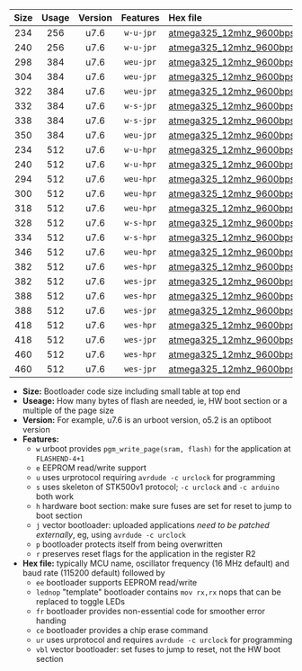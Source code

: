 |Size|Usage|Version|Features|Hex file|
|:-:|:-:|:-:|:-:|:--|
|234|256|u7.6|`w-u-jpr`|[atmega325_12mhz_9600bps_ur_vbl.hex](https://raw.githubusercontent.com/stefanrueger/urboot/main/atmega325_12mhz_9600bps_ur_vbl.hex)|
|240|256|u7.6|`w-u-jpr`|[atmega325_12mhz_9600bps_lednop_ur_vbl.hex](https://raw.githubusercontent.com/stefanrueger/urboot/main/atmega325_12mhz_9600bps_lednop_ur_vbl.hex)|
|298|384|u7.6|`weu-jpr`|[atmega325_12mhz_9600bps_ee_ur_vbl.hex](https://raw.githubusercontent.com/stefanrueger/urboot/main/atmega325_12mhz_9600bps_ee_ur_vbl.hex)|
|304|384|u7.6|`weu-jpr`|[atmega325_12mhz_9600bps_ee_lednop_ur_vbl.hex](https://raw.githubusercontent.com/stefanrueger/urboot/main/atmega325_12mhz_9600bps_ee_lednop_ur_vbl.hex)|
|322|384|u7.6|`weu-jpr`|[atmega325_12mhz_9600bps_ee_lednop_fr_ur_vbl.hex](https://raw.githubusercontent.com/stefanrueger/urboot/main/atmega325_12mhz_9600bps_ee_lednop_fr_ur_vbl.hex)|
|332|384|u7.6|`w-s-jpr`|[atmega325_12mhz_9600bps_vbl.hex](https://raw.githubusercontent.com/stefanrueger/urboot/main/atmega325_12mhz_9600bps_vbl.hex)|
|338|384|u7.6|`w-s-jpr`|[atmega325_12mhz_9600bps_lednop_vbl.hex](https://raw.githubusercontent.com/stefanrueger/urboot/main/atmega325_12mhz_9600bps_lednop_vbl.hex)|
|350|384|u7.6|`weu-jpr`|[atmega325_12mhz_9600bps_ee_lednop_fr_ce_ur_vbl.hex](https://raw.githubusercontent.com/stefanrueger/urboot/main/atmega325_12mhz_9600bps_ee_lednop_fr_ce_ur_vbl.hex)|
|234|512|u7.6|`w-u-hpr`|[atmega325_12mhz_9600bps_ur.hex](https://raw.githubusercontent.com/stefanrueger/urboot/main/atmega325_12mhz_9600bps_ur.hex)|
|240|512|u7.6|`w-u-hpr`|[atmega325_12mhz_9600bps_lednop_ur.hex](https://raw.githubusercontent.com/stefanrueger/urboot/main/atmega325_12mhz_9600bps_lednop_ur.hex)|
|294|512|u7.6|`weu-hpr`|[atmega325_12mhz_9600bps_ee_ur.hex](https://raw.githubusercontent.com/stefanrueger/urboot/main/atmega325_12mhz_9600bps_ee_ur.hex)|
|300|512|u7.6|`weu-hpr`|[atmega325_12mhz_9600bps_ee_lednop_ur.hex](https://raw.githubusercontent.com/stefanrueger/urboot/main/atmega325_12mhz_9600bps_ee_lednop_ur.hex)|
|318|512|u7.6|`weu-hpr`|[atmega325_12mhz_9600bps_ee_lednop_fr_ur.hex](https://raw.githubusercontent.com/stefanrueger/urboot/main/atmega325_12mhz_9600bps_ee_lednop_fr_ur.hex)|
|328|512|u7.6|`w-s-hpr`|[atmega325_12mhz_9600bps.hex](https://raw.githubusercontent.com/stefanrueger/urboot/main/atmega325_12mhz_9600bps.hex)|
|334|512|u7.6|`w-s-hpr`|[atmega325_12mhz_9600bps_lednop.hex](https://raw.githubusercontent.com/stefanrueger/urboot/main/atmega325_12mhz_9600bps_lednop.hex)|
|346|512|u7.6|`weu-hpr`|[atmega325_12mhz_9600bps_ee_lednop_fr_ce_ur.hex](https://raw.githubusercontent.com/stefanrueger/urboot/main/atmega325_12mhz_9600bps_ee_lednop_fr_ce_ur.hex)|
|382|512|u7.6|`wes-hpr`|[atmega325_12mhz_9600bps_ee.hex](https://raw.githubusercontent.com/stefanrueger/urboot/main/atmega325_12mhz_9600bps_ee.hex)|
|382|512|u7.6|`wes-jpr`|[atmega325_12mhz_9600bps_ee_vbl.hex](https://raw.githubusercontent.com/stefanrueger/urboot/main/atmega325_12mhz_9600bps_ee_vbl.hex)|
|388|512|u7.6|`wes-hpr`|[atmega325_12mhz_9600bps_ee_lednop.hex](https://raw.githubusercontent.com/stefanrueger/urboot/main/atmega325_12mhz_9600bps_ee_lednop.hex)|
|388|512|u7.6|`wes-jpr`|[atmega325_12mhz_9600bps_ee_lednop_vbl.hex](https://raw.githubusercontent.com/stefanrueger/urboot/main/atmega325_12mhz_9600bps_ee_lednop_vbl.hex)|
|418|512|u7.6|`wes-hpr`|[atmega325_12mhz_9600bps_ee_lednop_fr.hex](https://raw.githubusercontent.com/stefanrueger/urboot/main/atmega325_12mhz_9600bps_ee_lednop_fr.hex)|
|418|512|u7.6|`wes-jpr`|[atmega325_12mhz_9600bps_ee_lednop_fr_vbl.hex](https://raw.githubusercontent.com/stefanrueger/urboot/main/atmega325_12mhz_9600bps_ee_lednop_fr_vbl.hex)|
|460|512|u7.6|`wes-hpr`|[atmega325_12mhz_9600bps_ee_lednop_fr_ce.hex](https://raw.githubusercontent.com/stefanrueger/urboot/main/atmega325_12mhz_9600bps_ee_lednop_fr_ce.hex)|
|460|512|u7.6|`wes-jpr`|[atmega325_12mhz_9600bps_ee_lednop_fr_ce_vbl.hex](https://raw.githubusercontent.com/stefanrueger/urboot/main/atmega325_12mhz_9600bps_ee_lednop_fr_ce_vbl.hex)|

- **Size:** Bootloader code size including small table at top end
- **Useage:** How many bytes of flash are needed, ie, HW boot section or a multiple of the page size
- **Version:** For example, u7.6 is an urboot version, o5.2 is an optiboot version
- **Features:**
  + `w` urboot provides `pgm_write_page(sram, flash)` for the application at `FLASHEND-4+1`
  + `e` EEPROM read/write support
  + `u` uses urprotocol requiring `avrdude -c urclock` for programming
  + `s` uses skeleton of STK500v1 protocol; `-c urclock` and `-c arduino` both work
  + `h` hardware boot section: make sure fuses are set for reset to jump to boot section
  + `j` vector bootloader: uploaded applications *need to be patched externally*, eg, using `avrdude -c urclock`
  + `p` bootloader protects itself from being overwritten
  + `r` preserves reset flags for the application in the register R2
- **Hex file:** typically MCU name, oscillator frequency (16 MHz default) and baud rate (115200 default) followed by
  + `ee` bootloader supports EEPROM read/write
  + `lednop` "template" bootloader contains `mov rx,rx` nops that can be replaced to toggle LEDs
  + `fr` bootloader provides non-essential code for smoother error handing
  + `ce` bootloader provides a chip erase command
  + `ur` uses urprotocol and requires `avrdude -c urclock` for programming
  + `vbl` vector bootloader: set fuses to jump to reset, not the HW boot section
